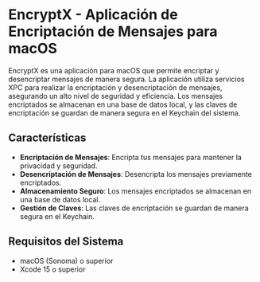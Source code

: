 # EncryptX - Aplicación de Encriptación de Mensajes para macOS

EncryptX es una aplicación para macOS que permite encriptar y desencriptar mensajes de manera segura. La aplicación utiliza servicios XPC para realizar la encriptación y desencriptación de mensajes, asegurando un alto nivel de seguridad y eficiencia. Los mensajes encriptados se almacenan en una base de datos local, y las claves de encriptación se guardan de manera segura en el Keychain del sistema.

## Características

- **Encriptación de Mensajes**: Encripta tus mensajes para mantener la privacidad y seguridad.
- **Desencriptación de Mensajes**: Desencripta los mensajes previamente encriptados.
- **Almacenamiento Seguro**: Los mensajes encriptados se almacenan en una base de datos local.
- **Gestión de Claves**: Las claves de encriptación se guardan de manera segura en el Keychain.

## Requisitos del Sistema

- macOS (Sonoma) o superior
- Xcode 15 o superior
